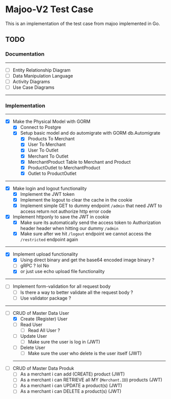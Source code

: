 # Majoo-V2 Test Case

This is an implementation of the test case from majoo implemented in Go. 

## TODO

### Documentation
---
- [ ] Entity Relationship Diagram
- [ ] Data Manipulation Language
- [ ] Activity Diagrams
- [ ] Use Case Diagrams

---
### Implementation
---

- [x] Make the Physical Model with GORM 
  - [x] Connect to Postgre
  - [x] Setup basic model and do automigrate with GORM db.Automigrate
    - [x] Products To Merchant 
    - [x] User To Merchant
    - [x] User To Outlet
    - [x] Merchant To Outlet
    - [x] MerchantProduct Table to Merchant and Product
    - [x] ProductOutlet to MerchantProduct
    - [x] Outlet to ProductOutlet   
-----
- [x] Make login and logout functionality 
  - [x] Implement the JWT token
  - [x] Implement the logout to clear the cache in the cookie
  - [x] Implement simple GET to dummy endpoint `/admin` that need JWT to access return not authorize http error code
- [x] Implement httponly to save the JWT in cookie 
  - [x] Make sure its automatically send the access token to Authorization header header when hitting our dummy `/admin` 
  - [x] Make sure after we hit `/logout` endpoint we cannot access the `/restricted` endpoint again

----  
- [x] Implement upload functionality
  - [x] Using direct binary and get the base64 encoded image binary ?
  - [ ] gRPC ? lol No 
  - [x] or just use echo upload file functionality

----
- [ ] Implement form-validation for all request body
  - [ ] Is there a way to better validate all the request body ? 
  - [ ] Use validator package ?
 
----
- [ ] CRUD of Master Data User
  - [x] Create (Register) User
  - [ ] Read User 
    - [ ] Read All User ? 
  - [ ] Update User
    - [ ] Make sure the user is log in (JWT)
  - [ ] Delete User
    - [ ] Make sure the user who delete is the user itself (JWT)
  ---
- [ ] CRUD of Master Data Produk
  - [ ] As a merchant i can add (CREATE) product (JWT)
  - [ ] As a merchant i can RETRIEVE all MY (`Merchant.ID`) products (JWT)
  - [ ] As a merchant i can UPDATE a product(s) (JWT)
  - [ ] As a merchant i can DELETE a product(s)  (JWT)